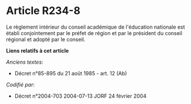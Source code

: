# Article R234-8

Le règlement intérieur du conseil académique de l'éducation nationale est établi conjointement par le préfet de région et par
le président du conseil régional et adopté par le conseil.

**Liens relatifs à cet article**

_Anciens textes_:

  - Décret n°85-895 du 21 août 1985 - art. 12 (Ab)

_Codifié par_:

  - Décret n°2004-703 2004-07-13 JORF 24 février 2004
